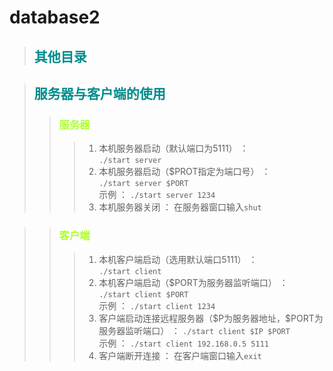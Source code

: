# database2

>## <font color=#008b8b>其他目录</font>

>## <font color=#008b8b>服务器与客户端的使用</font>
>>### <font color=#adff2f>服务器</font>
>>>1. 本机服务器启动（默认端口为5111） ：   
`./start server`  
>>>2. 本机服务器启动（$PROT指定为端口号） ：    
`./start server $PORT`  
示例 ： `./start server 1234`
>>>3. 本机服务器关闭 ： 在服务器窗口输入`shut`  

>>### <font color=#adff2f>客户端</font>
>>>1. 本机客户端启动（选用默认端口5111） ：     
`./start client`
>>>2. 本机客户端启动（$PORT为服务器监听端口） ：    
`./start client $PORT`  
示例 ： `./start client 1234`   
>>>3. 客户端启动连接远程服务器（\$P为服务器地址，$PORT为服务器监听端口） ： 
`./start client $IP $PORT`  
示例 ： `./start client 192.168.0.5 5111`   
>>>4. 客户端断开连接 ： 在客户端窗口输入`exit`
